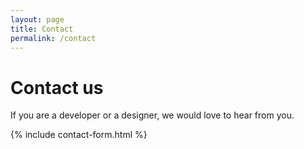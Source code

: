 ```yaml
---
layout: page
title: Contact
permalink: /contact
---
```


# Contact us

If you are a developer or a designer, we would love to hear from you.

{% include contact-form.html %}
